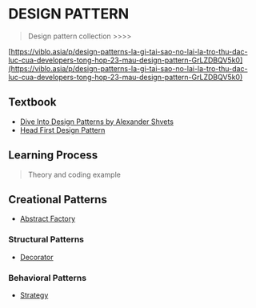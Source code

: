 # DESIGN PATTERN

> Design pattern collection >>>>

[https://viblo.asia/p/design-patterns-la-gi-tai-sao-no-lai-la-tro-thu-dac-luc-cua-developers-tong-hop-23-mau-design-pattern-GrLZDBQV5k0](https://viblo.asia/p/design-patterns-la-gi-tai-sao-no-lai-la-tro-thu-dac-luc-cua-developers-tong-hop-23-mau-design-pattern-GrLZDBQV5k0)

## Textbook

- [Dive Into Design Patterns by Alexander Shvets](/textbook/Dive%20Into%20Design%20Patterns%20by%20Alexander%20Shvets%20(z-lib.org).pdf)
- [Head First Design Pattern](/textbook/Head_First_Design_Pattern.pdf)

## Learning Process

> Theory and coding example

## Creational Patterns

- [Abstract Factory](/abstract-factory/README.md)

### Structural Patterns

- [Decorator](/decorator/README.md)

### Behavioral Patterns

- [Strategy](/strategy/README.md)
